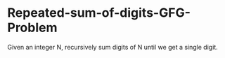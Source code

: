# Repeated-sum-of-digits-GFG-Problem
Given an integer N, recursively sum digits of N until we get a single digit.

